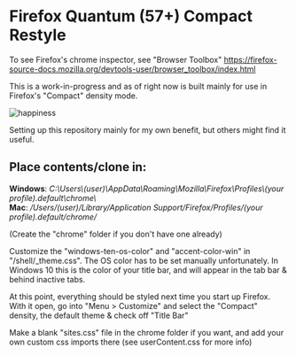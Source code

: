 # Firefox Quantum (57+) Compact Restyle

To see Firefox's chrome inspector, see "Browser Toolbox"
https://firefox-source-docs.mozilla.org/devtools-user/browser_toolbox/index.html

This is a work-in-progress and as of right now is built mainly for use in Firefox's "Compact" density mode.

![happiness](./img/magic.png "Happiness")


Setting up this repository mainly for my own benefit, but others might find it useful.


## Place contents/clone in:

**Windows**: *C:\\Users\\(user)\\AppData\\Roaming\\Mozilla\\Firefox\\Profiles\\(your profile).default\\chrome\\*  
**Mac**: */Users/(user)/Library/Application Support/Firefox/Profiles/(your profile).default/chrome/*

(Create the "chrome" folder if you don't have one already)

Customize the "windows-ten-os-color" and "accent-color-win" in "/shell/_theme.css". The OS color has to be set manually unfortunately. In Windows 10 this is the color of your title bar, and will appear in the tab bar & behind inactive tabs.

At this point, everything should be styled next time you start up Firefox. With it open, go into "Menu > Customize" and select the "Compact" density, the default theme & check off "Title Bar"

Make a blank "sites.css" file in the chrome folder if you want, and add your own custom css imports there (see userContent.css for more info)
